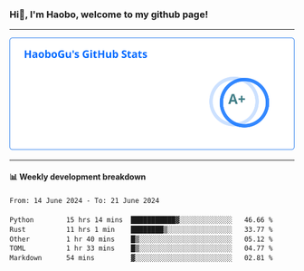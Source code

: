 <!--<h2 align="center"> Hi👋, I'm Haobo, welcome to my github page! </h2>-->
### Hi👋, I'm Haobo, welcome to my github page!
-------

<img href="https://github.com/HaoboGu" src="assets/stats.svg" alt="github stats" /> 

-------

#### 📊 **Weekly development breakdown**
<!--START_SECTION:waka-->

```txt
From: 14 June 2024 - To: 21 June 2024

Python        15 hrs 14 mins  ███████████▓░░░░░░░░░░░░░   46.66 %
Rust          11 hrs 1 min    ████████▒░░░░░░░░░░░░░░░░   33.77 %
Other         1 hr 40 mins    █▒░░░░░░░░░░░░░░░░░░░░░░░   05.12 %
TOML          1 hr 33 mins    █▒░░░░░░░░░░░░░░░░░░░░░░░   04.77 %
Markdown      54 mins         ▓░░░░░░░░░░░░░░░░░░░░░░░░   02.81 %
```

<!--END_SECTION:waka-->
<!--
backup url: https://github-readme-status-dusky-ten.vercel.app/api?username=HaoboGu&count_private=true&show_icons=true&theme=transparent&border_color=2f80ed
-->
<!--
**HaoboGu/HaoboGu** is a ✨ _special_ ✨ repository because its `README.md` (this file) appears on your GitHub profile.

Here are some ideas to get you started:

- 🔭 I’m currently working on AI-assisted programming tools
- 🌱 I’m currently learning ...
- 👯 I’m looking to collaborate on ...
- 🤔 I’m looking for help with ...
- 💬 Ask me about ...
- 📫 How to reach me: ...
- 😄 Pronouns: ...
- ⚡ Fun fact: ...
-->
